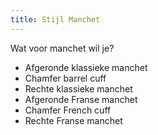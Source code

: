 ```yaml
---
title: Stijl Manchet
---
```


Wat voor manchet wil je?

- Afgeronde klassieke manchet
- Chamfer barrel cuff
- Rechte klassieke manchet
- Afgeronde Franse manchet
- Chamfer French cuff
- Rechte Franse manchet